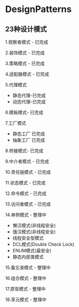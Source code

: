 # DesignPatterns 
## 23种设计模式

1.观察者模式 - 已完成 

2.装饰模式 - 已完成

3.策略模式 - 已完成

4.适配器模式 - 已完成

5.代理模式 

 *  静态代理-已完成
 *  动态代理-已完成

6.模板模式- 已完成

7.工厂模式 

 *  静态工厂 已完成
 *  抽象工厂 已完成

8.桥接模式- 已完成

9.中介者模式 - 已完成

10.责任链模式 - 已完成

11.状态模式 - 已完成

12.命令模式 - 已完成

13.访问者模式 - 已完成

14.单例模式 - 整理中

   * 懒汉模式(非线程安全)
   * 饿汉模式(非线程安全)
   * 线程安全型模式
   * DCL模式(Double Check Lock)
   * ENUM模式(最安全)
   * 静态内部类模式 

15.备忘录模式 - 整理中

16.组合模式 - 整理中

17.原型模式 - 整理中

18.享元模式 - 整理中




